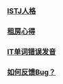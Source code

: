 ### [ISTJ人格](/ISTJ.md)

### [租房心得](/RentGuide.md)

### [IT单词错误发音](/Wrong-Pronunciation.md)

### [如何反馈Bug？](/HowToSubmitBug.md)
